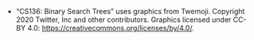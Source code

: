 * “CS136: Binary Search Trees” uses graphics from Twemoji. Copyright 2020 Twitter, Inc and other contributors. Graphics licensed under CC-BY 4.0: https://creativecommons.org/licenses/by/4.0/.